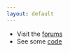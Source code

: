 ```yaml
---
layout: default
---
```


- Visit the [forums](http://community.wateranalytics.org)
- See some [code](https://github.com/openWaterAnalytics)
